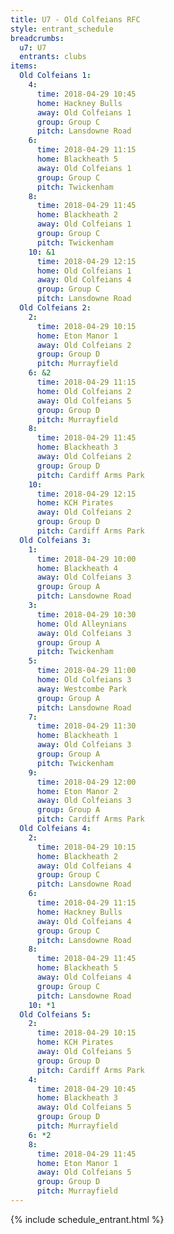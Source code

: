 ```yaml
---
title: U7 - Old Colfeians RFC
style: entrant_schedule
breadcrumbs:
  u7: U7
  entrants: clubs
items:
  Old Colfeians 1:
    4:
      time: 2018-04-29 10:45
      home: Hackney Bulls
      away: Old Colfeians 1
      group: Group C
      pitch: Lansdowne Road
    6:
      time: 2018-04-29 11:15
      home: Blackheath 5
      away: Old Colfeians 1
      group: Group C
      pitch: Twickenham
    8:
      time: 2018-04-29 11:45
      home: Blackheath 2
      away: Old Colfeians 1
      group: Group C
      pitch: Twickenham
    10: &1
      time: 2018-04-29 12:15
      home: Old Colfeians 1
      away: Old Colfeians 4
      group: Group C
      pitch: Lansdowne Road
  Old Colfeians 2:
    2:
      time: 2018-04-29 10:15
      home: Eton Manor 1
      away: Old Colfeians 2
      group: Group D
      pitch: Murrayfield
    6: &2
      time: 2018-04-29 11:15
      home: Old Colfeians 2
      away: Old Colfeians 5
      group: Group D
      pitch: Murrayfield
    8:
      time: 2018-04-29 11:45
      home: Blackheath 3
      away: Old Colfeians 2
      group: Group D
      pitch: Cardiff Arms Park
    10:
      time: 2018-04-29 12:15
      home: KCH Pirates
      away: Old Colfeians 2
      group: Group D
      pitch: Cardiff Arms Park
  Old Colfeians 3:
    1:
      time: 2018-04-29 10:00
      home: Blackheath 4
      away: Old Colfeians 3
      group: Group A
      pitch: Lansdowne Road
    3:
      time: 2018-04-29 10:30
      home: Old Alleynians
      away: Old Colfeians 3
      group: Group A
      pitch: Twickenham
    5:
      time: 2018-04-29 11:00
      home: Old Colfeians 3
      away: Westcombe Park
      group: Group A
      pitch: Lansdowne Road
    7:
      time: 2018-04-29 11:30
      home: Blackheath 1
      away: Old Colfeians 3
      group: Group A
      pitch: Twickenham
    9:
      time: 2018-04-29 12:00
      home: Eton Manor 2
      away: Old Colfeians 3
      group: Group A
      pitch: Cardiff Arms Park
  Old Colfeians 4:
    2:
      time: 2018-04-29 10:15
      home: Blackheath 2
      away: Old Colfeians 4
      group: Group C
      pitch: Lansdowne Road
    6:
      time: 2018-04-29 11:15
      home: Hackney Bulls
      away: Old Colfeians 4
      group: Group C
      pitch: Lansdowne Road
    8:
      time: 2018-04-29 11:45
      home: Blackheath 5
      away: Old Colfeians 4
      group: Group C
      pitch: Lansdowne Road
    10: *1
  Old Colfeians 5:
    2:
      time: 2018-04-29 10:15
      home: KCH Pirates
      away: Old Colfeians 5
      group: Group D
      pitch: Cardiff Arms Park
    4:
      time: 2018-04-29 10:45
      home: Blackheath 3
      away: Old Colfeians 5
      group: Group D
      pitch: Murrayfield
    6: *2
    8:
      time: 2018-04-29 11:45
      home: Eton Manor 1
      away: Old Colfeians 5
      group: Group D
      pitch: Murrayfield
---
```


{% include schedule_entrant.html %}
